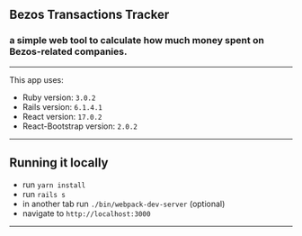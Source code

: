 ## Bezos Transactions Tracker
### a simple web tool to calculate how much money spent on Bezos-related companies.

---
This app uses:
* Ruby version: `3.0.2`
* Rails version: `6.1.4.1`
* React version: `17.0.2`
* React-Bootstrap version: `2.0.2`

---

## Running it locally
- run `yarn install`
- run `rails s`
- in another tab run `./bin/webpack-dev-server` (optional)
- navigate to `http://localhost:3000`

---
